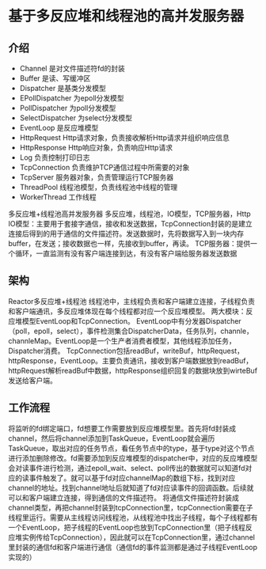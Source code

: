 # 基于多反应堆和线程池的高并发服务器

## 介绍

+ Channel 是对文件描述符fd的封装
+ Buffer 是读、写缓冲区
+ Dispatcher 是基类分发模型
+ EPollDispatcher 为epoll分发模型
+ PollDispatcher 为poll分发模型
+ SelectDispatcher 为select分发模型
+ EventLoop 是反应堆模型
+ HttpRequest Http请求对象，负责接收解析Http请求并组织响应信息
+ HttpResponse Http响应对象，负责响应Http请求
+ Log 负责控制打印日志
+ TcpConnection 负责维护TCP通信过程中所需要的对象
+ TcpServer 服务器对象，负责管理运行TCP服务器
+ ThreadPool 线程池模型，负责线程池中线程的管理
+ WorkerThread 工作线程




多反应堆+线程池高并发服务器 多反应堆，线程池，IO模型，TCP服务器，Http 
IO模型：主要用于套接字通信，接收和发送数据，TcpConnection封装的是建立连接后得到的用于通信的文件描述符。发送数据时，先将数据写入到一块内存buffer，在发送；接收数据也一样，先接收到buffer，再读。 TCP服务器：提供一个循环，一直监测有没有客户端连接到达，有没有客户端给服务器发送数据

## 架构

Reactor多反应堆+线程池
线程池中，主线程负责和客户端建立连接，子线程负责和客户端通讯，多反应堆体现在每个线程都对应一个反应堆模型。 两大模块：反应堆模型EventLoop和TcpConnection。 EventLoop中有分发器Dispatcher（poll，epoll，select），事件检测集合DispatcherData，任务队列，channle，channleMap。EventLoop是一个生产者消费者模型，其他线程添加任务，Dispatcher消费。 TcpConnection包括readBuf，writeBuf，httpRequest，httpResponse，EventLoop。主要负责通讯，接收到客户端数据放到readBuf，httpRequest解析readBuf中数据，httpResponse组织回复的数据块放到wirteBuf发送给客户端。


## 工作流程

将监听的fd绑定端口，fd想要工作需要放到反应堆模型里。首先将fd封装成channel，然后将channel添加到TaskQueue，EventLoop就会遍历TaskQueue，取出对应的任务节点，看任务节点中的type，基于type对这个节点进行添加删除修改。fd需要添加到反应堆模型的dispatcher中，对应的反应堆模型会对读事件进行检测，通过epoll_wait、select、poll传出的数据就可以知道fd对应的读事件触发了。就可以基于fd对应channelMap的数组下标，找到对应channel的地址。找到channel地址后就知道了fd对应读事件的回调函数。后续就可以和客户端建立连接，得到通信的文件描述符。 将通信文件描述符封装成channel类型，再把channel封装到tcpConnection里，tcpConnection需要在子线程里运行。需要从主线程访问线程池，从线程池中找出子线程，每个子线程都有一个EventLoop，把子线程的EventLoop也放到TcpConnection里（把子线程反应堆实例传给TcpConnection），因此就可以在TcpConnection里，通过channel里封装的通信fd和客户端进行通信（通信fd的事件监测都是通过子线程EventLoop实现的）